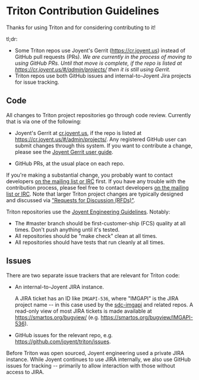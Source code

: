 <!--
    This Source Code Form is subject to the terms of the Mozilla Public
    License, v. 2.0. If a copy of the MPL was not distributed with this
    file, You can obtain one at http://mozilla.org/MPL/2.0/.
-->

<!--
    Copyright 2016 Joyent, Inc.
-->

# Triton Contribution Guidelines

Thanks for using Triton and for considering contributing to it!

tl;dr:
- Some Triton repos use Joyent's Gerrit (https://cr.joyent.us) instead
  of GitHub pull requests (PRs). *We are currently in the process of
  moving to using GitHub PRs. Until that move is complete, if the repo
  is listed at <https://cr.joyent.us/#/admin/projects/> then it is still
  using Gerrit.*
- Triton repos use both GitHub issues and internal-to-Joyent Jira projects for
  issue tracking.


## Code

All changes to Triton project repositories go through code review. Currently
that is via one of the following:

- Joyent's Gerrit at [cr.joyent.us](https://cr.joyent.us), if the repo is
  listed at <https://cr.joyent.us/#/admin/projects/>. Any registered GitHub user
  can submit changes through this system. If you want to contribute a change,
  please see the [Joyent Gerrit user
  guide](https://github.com/joyent/joyent-gerrit/blob/master/docs/user/README.md).

- GitHub PRs, at the usual place on each repo.

If you're making a substantial change, you probably want to contact developers
[on the mailing list or IRC](README.md#community) first. If you have any trouble
with the contribution process, please feel free to contact developers [on the
mailing list or IRC](README.md#community). Note that larger Triton project
changes are typically designed and discussed via ["Requests for Discussion
(RFDs)"](https://github.com/joyent/rfd).

Triton repositories use the [Joyent Engineering
Guidelines](https://github.com/joyent/eng/blob/master/docs/index.md). Notably:

* The #master branch should be first-customer-ship (FCS) quality at all times.
  Don't push anything until it's tested.
* All repositories should be "make check" clean at all times.
* All repositories should have tests that run cleanly at all times.


## Issues

There are two separate issue trackers that are relevant for Triton code:

- An internal-to-Joyent JIRA instance.

  A JIRA ticket has an ID like `IMGAPI-536`, where "IMGAPI" is the JIRA project
  name -- in this case used by the
  [sdc-imgapi](https://github.com/joyent/sdc-imgapi) and related repos. A
  read-only view of most JIRA tickets is made available at
  <https://smartos.org/bugview/> (e.g.
  <https://smartos.org/bugview/IMGAPI-536>).

- GitHub issues for the relevant repo, e.g.
  <https://github.com/joyent/triton/issues>.

Before Triton was open sourced, Joyent engineering used a private JIRA instance.
While Joyent continues to use JIRA internally, we also use GitHub issues for
tracking -- primarily to allow interaction with those without access to JIRA.
